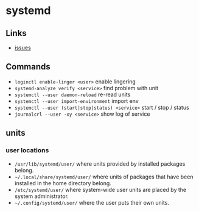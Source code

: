 # systemd

## Links

- [issues](https://github.com/systemd/systemd/issues)

## Commands

- `loginctl enable-linger <user>` enable lingering
- `systemd-analyze verify <service>` find problem with unit
- `systemctl --user daemon-reload` re-read units
- `systemctl --user import-environment` import env
- `systemctl --user (start|stop|status) <service>` start / stop / status
- `journalcrl --user -xy <service>` show log of service

## units

### user locations

 - `/usr/lib/systemd/user/` where units provided by installed packages belong.
 - `~/.local/share/systemd/user/` where units of packages that have been installed in the home directory belong.
 - `/etc/systemd/user/` where system-wide user units are placed by the system administrator.
 - `~/.config/systemd/user/` where the user puts their own units.

